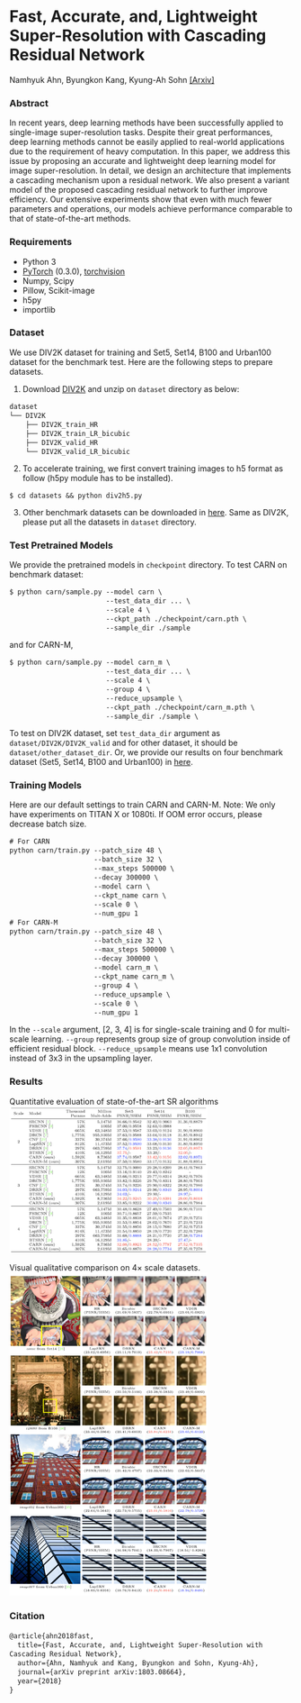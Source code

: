 
# Fast, Accurate, and, Lightweight Super-Resolution with Cascading Residual Network
Namhyuk Ahn, Byungkon Kang, Kyung-Ah Sohn [[Arxiv]](https://arxiv.org/abs/1803.08664)

### Abstract
In recent years, deep learning methods have been successfully applied to single-image super-resolution tasks. Despite their great performances, deep learning methods cannot be easily applied to real-world applications due to the requirement of heavy computation. In this paper, we address this issue by proposing an accurate and lightweight deep learning model for image super-resolution. In detail, we design an architecture that implements a cascading mechanism upon a residual network. We also present a variant model of the proposed cascading residual network to further improve efficiency. Our extensive experiments show that even with much fewer parameters and operations, our models achieve performance comparable to that of state-of-the-art methods. 

### Requirements
- Python 3
- [PyTorch](https://github.com/pytorch/pytorch) (0.3.0), [torchvision](https://github.com/pytorch/vision)
- Numpy, Scipy
- Pillow, Scikit-image
- h5py
- importlib

### Dataset
We use DIV2K dataset for training and Set5, Set14, B100 and Urban100 dataset for the benchmark test. Here are the following steps to prepare datasets.

1. Download [DIV2K](https://data.vision.ee.ethz.ch/cvl/DIV2K) and unzip on `dataset` directory as below:
  ```
  dataset
  └── DIV2K
      ├── DIV2K_train_HR
      ├── DIV2K_train_LR_bicubic
      ├── DIV2K_valid_HR
      └── DIV2K_valid_LR_bicubic
  ```
2. To accelerate training, we first convert training images to h5 format as follow (h5py module has to be installed).
```shell
$ cd datasets && python div2h5.py
```
3. Other benchmark datasets can be downloaded in [here](https://drive.google.com/file/d/1JJFKMRdOF4DqZd1kwDRrPKvSKnmqWjed/view?usp=sharing). Same as DIV2K, please put all the datasets in `dataset` directory.

### Test Pretrained Models
We provide the pretrained models in `checkpoint` directory. To test CARN on benchmark dataset:
```shell
$ python carn/sample.py --model carn \
                        --test_data_dir ... \
                        --scale 4 \
                        --ckpt_path ./checkpoint/carn.pth \
                        --sample_dir ./sample
```
and for CARN-M,
```shell
$ python carn/sample.py --model carn_m \
                        --test_data_dir ... \
                        --scale 4 \
                        --group 4 \
                        --reduce_upsample \
                        --ckpt_path ./checkpoint/carn_m.pth \
                        --sample_dir ./sample \
```
To test on DIV2K dataset, set `test_data_dir` argument as `dataset/DIV2K/DIV2K_valid` and for other dataset, it should be `dataset/other_dataset_dir`.
Or, we provide our results on four benchmark dataset (Set5, Set14, B100 and Urban100) in [here](https://drive.google.com/file/d/1RGio4rgo1f8vjUJlp891gRqY8Fov40hD/view?usp=sharing).

### Training Models
Here are our default settings to train CARN and CARN-M. Note: We only have experiments on TITAN X or 1080ti. If OOM error occurs, please decrease batch size.
```shell
# For CARN
python carn/train.py --patch_size 48 \
                     --batch_size 32 \
                     --max_steps 500000 \
                     --decay 300000 \
                     --model carn \
                     --ckpt_name carn \
                     --scale 0 \
                     --num_gpu 1
# For CARN-M
python carn/train.py --patch_size 48 \
                     --batch_size 32 \
                     --max_steps 500000 \
                     --decay 300000 \
                     --model carn_m \
                     --ckpt_name carn_m \
                     --group 4 \
                     --reduce_upsample \
                     --scale 0 \
                     --num_gpu 1
```
In the `--scale` argument, [2, 3, 4] is for single-scale training and 0 for multi-scale learning. `--group` represents group size of group convolution inside of efficient residual block. `--reduce_upsample` means use 1x1 convolution instead of 3x3 in the upsampling layer.

### Results
Quantitative evaluation of state-of-the-art SR algorithms
<img src="assets/sota.png" width="70%">

Visual qualitative comparison on 4× scale datasets.
<img src="assets/result.png" width="70%">

### Citation
```
@article{ahn2018fast,
  title={Fast, Accurate, and, Lightweight Super-Resolution with Cascading Residual Network},
  author={Ahn, Namhyuk and Kang, Byungkon and Sohn, Kyung-Ah},
  journal={arXiv preprint arXiv:1803.08664},
  year={2018}
}
```

